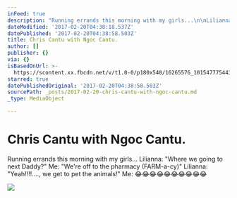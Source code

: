 ```yaml
---
inFeed: true
description: "Running errands this morning with my girls...\n\nLilianna:  \"Where we going to next Daddy?\"\n\nMe: \"We're off to the pharmacy (FARM-a-cy)\"\n\nLilianna:  \"Yeah!!!!...., we get to pet the animals!\"\n\nMe:     \uD83D\uDE02\uD83D\uDE02\uD83D\uDE02\uD83D\uDE02\uD83D\uDE02\uD83D\uDE02\uD83D\uDE02\uD83D\uDE02\uD83D\uDE02\uD83D\uDE02"
dateModified: '2017-02-20T04:38:18.537Z'
datePublished: '2017-02-20T04:38:58.503Z'
title: Chris Cantu with Ngoc Cantu.
author: []
publisher: {}
via: {}
isBasedOnUrl: >-
  https://scontent.xx.fbcdn.net/v/t1.0-0/p180x540/16265576_10154777544377597_8718301304803722822_n.jpg?oh=d8893f622a79a7c844e719f525ced23c&oe=59435BB1
starred: true
datePublishedOriginal: '2017-02-20T04:38:58.503Z'
sourcePath: _posts/2017-02-20-chris-cantu-with-ngoc-cantu.md
_type: MediaObject

---
```

# Chris Cantu with Ngoc Cantu.
Running errands this morning with my girls...
Lilianna: "Where we going to next Daddy?"
Me: "We're off to the pharmacy (FARM-a-cy)"
Lilianna: "Yeah!!!!...., we get to pet the animals!"
Me: 😂😂😂😂😂😂😂😂😂😂

<article style=""><img src="https://scontent.xx.fbcdn.net/v/t1.0-0/p180x540/16265576_10154777544377597_8718301304803722822_n.jpg?oh=d8893f622a79a7c844e719f525ced23c&amp;oe=59435BB1" /></article>